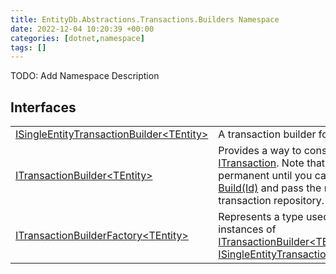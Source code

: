 ```yaml
---
title: EntityDb.Abstractions.Transactions.Builders Namespace
date: 2022-12-04 10:20:39 +00:00
categories: [dotnet,namespace]
tags: []
---
```



TODO: Add Namespace Description

## Interfaces
<table><tr><td><!--/posts/dotnet.entitydb.abstractions.transactions.builders.isingleentitytransactionbuilder`1--><a href='#'>ISingleEntityTransactionBuilder&lt;TEntity&gt;</a></td><td>
A transaction builder for a single entity.
</td></tr><tr><td><!--/posts/dotnet.entitydb.abstractions.transactions.builders.itransactionbuilder`1--><a href='#'>ITransactionBuilder&lt;TEntity&gt;</a></td><td>
Provides a way to construct an <!--/posts/dotnet.entitydb.abstractions.transactions.itransaction--><a href='#'>ITransaction</a>. Note that no operations are permanent until
you call <!--/posts/dotnet.entitydb.abstractions.transactions.builders.itransactionbuilder`1.build--><a href='#'>ITransaction Build(Id)</a> and pass the result to a transaction repository.
</td></tr><tr><td><!--/posts/dotnet.entitydb.abstractions.transactions.builders.itransactionbuilderfactory`1--><a href='#'>ITransactionBuilderFactory&lt;TEntity&gt;</a></td><td>
Represents a type used to create instances of <!--/posts/dotnet.entitydb.abstractions.transactions.builders.itransactionbuilder`1--><a href='#'>ITransactionBuilder&lt;TEntity&gt;</a> or
<!--/posts/dotnet.entitydb.abstractions.transactions.builders.isingleentitytransactionbuilder`1--><a href='#'>ISingleEntityTransactionBuilder&lt;TEntity&gt;</a>.
</td></tr></table>
